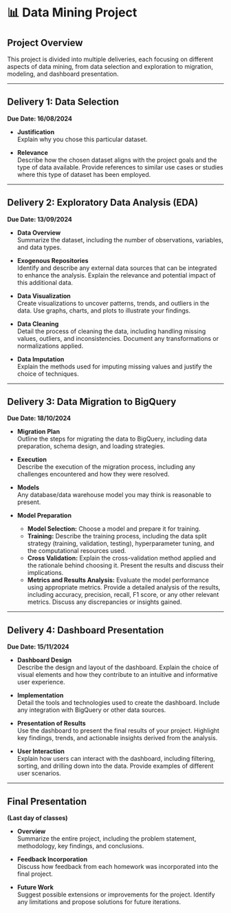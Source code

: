 # 📊 Data Mining Project

## Project Overview
This project is divided into multiple deliveries, each focusing on different aspects of data mining, from data selection and exploration to migration, modeling, and dashboard presentation.

---

## Delivery 1: Data Selection  
**Due Date: 16/08/2024**

- **Justification**  
  Explain why you chose this particular dataset.

- **Relevance**  
  Describe how the chosen dataset aligns with the project goals and the type of data available. Provide references to similar use cases or studies where this type of dataset has been employed.

---

## Delivery 2: Exploratory Data Analysis (EDA)  
**Due Date: 13/09/2024**

- **Data Overview**  
  Summarize the dataset, including the number of observations, variables, and data types.

- **Exogenous Repositories**  
  Identify and describe any external data sources that can be integrated to enhance the analysis. Explain the relevance and potential impact of this additional data.

- **Data Visualization**  
  Create visualizations to uncover patterns, trends, and outliers in the data. Use graphs, charts, and plots to illustrate your findings.

- **Data Cleaning**  
  Detail the process of cleaning the data, including handling missing values, outliers, and inconsistencies. Document any transformations or normalizations applied.

- **Data Imputation**  
  Explain the methods used for imputing missing values and justify the choice of techniques.

---

## Delivery 3: Data Migration to BigQuery  
**Due Date: 18/10/2024**

- **Migration Plan**  
  Outline the steps for migrating the data to BigQuery, including data preparation, schema design, and loading strategies.

- **Execution**  
  Describe the execution of the migration process, including any challenges encountered and how they were resolved.

- **Models**  
  Any database/data warehouse model you may think is reasonable to present.

- **Model Preparation**  
  - **Model Selection:** Choose a model and prepare it for training.
  - **Training:** Describe the training process, including the data split strategy (training, validation, testing), hyperparameter tuning, and the computational resources used.
  - **Cross Validation:** Explain the cross-validation method applied and the rationale behind choosing it. Present the results and discuss their implications.
  - **Metrics and Results Analysis:** Evaluate the model performance using appropriate metrics. Provide a detailed analysis of the results, including accuracy, precision, recall, F1 score, or any other relevant metrics. Discuss any discrepancies or insights gained.

---

## Delivery 4: Dashboard Presentation  
**Due Date: 15/11/2024**

- **Dashboard Design**  
  Describe the design and layout of the dashboard. Explain the choice of visual elements and how they contribute to an intuitive and informative user experience.

- **Implementation**  
  Detail the tools and technologies used to create the dashboard. Include any integration with BigQuery or other data sources.

- **Presentation of Results**  
  Use the dashboard to present the final results of your project. Highlight key findings, trends, and actionable insights derived from the analysis.

- **User Interaction**  
  Explain how users can interact with the dashboard, including filtering, sorting, and drilling down into the data. Provide examples of different user scenarios.

---

## Final Presentation  
**(Last day of classes)**

- **Overview**  
  Summarize the entire project, including the problem statement, methodology, key findings, and conclusions.

- **Feedback Incorporation**  
  Discuss how feedback from each homework was incorporated into the final project.

- **Future Work**  
  Suggest possible extensions or improvements for the project. Identify any limitations and propose solutions for future iterations.

